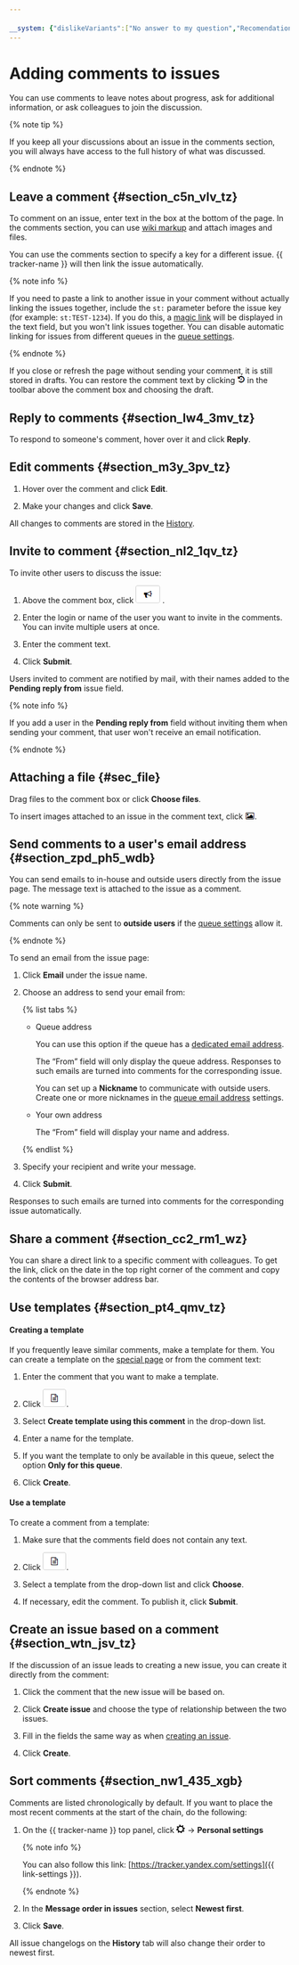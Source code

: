 ```yaml
---

__system: {"dislikeVariants":["No answer to my question","Recomendations didn't help","The content doesn't match title","Other"]}
---
```

# Adding comments to issues

You can use comments to leave notes about progress, ask for additional information, or ask colleagues to join the discussion.

{% note tip %}

If you keep all your discussions about an issue in the comments section, you will always have access to the full history of what was discussed.

{% endnote %}

## Leave a comment {#section_c5n_vlv_tz}

To comment on an issue, enter text in the box at the bottom of the page. In the comments section, you can use [wiki markup](wiki-markup.md) and attach images and files.

You can use the comments section to specify a key for a different issue. {{ tracker-name }} will then link the issue automatically.

{% note info %}

If you need to paste a link to another issue in your comment without actually linking the issues together, include the `st:` parameter before the issue key (for example: `st:TEST-1234`). If you do this, a [magic link](wiki.md#magic-link-descr) will be displayed in the text field, but you won't link issues together.
You can disable automatic linking for issues from different queues in the [queue settings](../manager/edit-queue-general.md).

{% endnote %}

If you close or refresh the page without sending your comment, it is still stored in drafts. You can restore the comment text by clicking ![](../../_assets/tracker/drafts.png) in the toolbar above the comment box and choosing the draft.

## Reply to comments {#section_lw4_3mv_tz}

To respond to someone's comment, hover over it and click **Reply**.

## Edit comments {#section_m3y_3pv_tz}

1. Hover over the comment and click **Edit**.

1. Make your changes and click **Save**.

All changes to comments are stored in the [History](history.md).

## Invite to comment {#section_nl2_1qv_tz}

To invite other users to discuss the issue:

1. Above the comment box, click ![](../../_assets/tracker/summon.png) .

1. Enter the login or name of the user you want to invite in the comments. You can invite multiple users at once.

1. Enter the comment text.

1. Click **Submit**.

Users invited to comment are notified by mail, with their names added to the **Pending reply from** issue field.

{% note info %}

If you add a user in the **Pending reply from** field without inviting them when sending your comment, that user won't receive an email notification.

{% endnote %}

## Attaching a file {#sec_file}

Drag files to the comment box or click **Choose files**.

To insert images attached to an issue in the comment text, click ![](../../_assets/tracker/add-image.png).

## Send comments to a user's email address {#section_zpd_ph5_wdb}

You can send emails to in-house and outside users directly from the issue page. The message text is attached to the issue as a comment.

{% note warning %}

Comments can only be sent to **outside users** if the [queue settings](../manager/edit-queue-general.md) allow it.

{% endnote %}

To send an email from the issue page:

1. Click **Email** under the issue name.

1. Choose an address to send your email from:

    {% list tabs %}

    - Queue address

        You can use this option if the queue has a [dedicated email address](../manager/queue-mail.md#section_gwv_hqb_hgb).

        The <q>From</q> field will only display the queue address. Responses to such emails are turned into comments for the corresponding issue.

        You can set up a **Nickname** to communicate with outside users. Create one or more nicknames in the [queue email address](../manager/queue-mail.md#section_ffq_gqb_hgb) settings.

    - Your own address

        The <q>From</q> field will display your name and address.

    {% endlist %}

1. Specify your recipient and write your message.

1. Click **Submit**.

Responses to such emails are turned into comments for the corresponding issue automatically.

## Share a comment {#section_cc2_rm1_wz}

You can share a direct link to a specific comment with colleagues. To get the link, click on the date in the top right corner of the comment and copy the contents of the browser address bar.


## Use templates {#section_pt4_qmv_tz}

#### Creating a template

If you frequently leave similar comments, make a template for them. You can create a template on the [special page](ticket-template.md) or from the comment text:

1. Enter the comment that you want to make a template.

1. Click ![](../../_assets/tracker/comment-template.png).

1. Select **Create template using this comment** in the drop-down list.

1. Enter a name for the template.

1. If you want the template to only be available in this queue, select the option **Only for this queue**.

1. Click **Create**.

#### Use a template

To create a comment from a template:

1. Make sure that the comments field does not contain any text.

1. Click ![](../../_assets/tracker/comment-template.png).

1. Select a template from the drop-down list and click **Choose**.

1. If necessary, edit the comment. To publish it, click **Submit**.

## Create an issue based on a comment {#section_wtn_jsv_tz}

If the discussion of an issue leads to creating a new issue, you can create it directly from the comment:

1. Click the comment that the new issue will be based on.

1. Click **Create issue** and choose the type of relationship between the two issues.

1. Fill in the fields the same way as when [creating an issue](create-ticket.md#section_bh1_44f_mz).

1. Click **Create**.

## Sort comments {#section_nw1_435_xgb}

Comments are listed chronologically by default. If you want to place the most recent comments at the start of the chain, do the following:

1. On the {{ tracker-name }} top panel, click ![](../../_assets/tracker/tracker-settings.png) → **Personal settings**

    
    {% note info %}

    You can also follow this link: [https://tracker.yandex.com/settings]({{ link-settings }}).

    {% endnote %}

1. In the **Message order in issues** section, select **Newest first**.

1. Click **Save**.

All issue changelogs on the **History** tab will also change their order to newest first.

